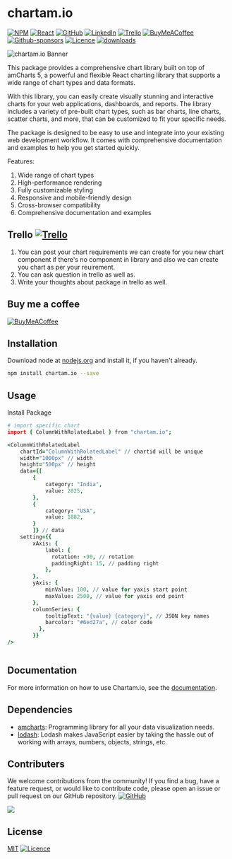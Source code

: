 # chartam.io

[![NPM](https://img.shields.io/badge/NPM-%23CB3837.svg?style=for-the-badge&logo=npm&logoColor=white)](https://www.npmjs.com/package/chartam.io) [![React](https://img.shields.io/badge/react-%2320232a.svg?style=for-the-badge&logo=react&logoColor=%2361DAFB)](https://react.dev/) [![GitHub](https://img.shields.io/badge/github-%23121011.svg?style=for-the-badge&logo=github&logoColor=white)](https://github.com/deepbag/chartam.io) [![LinkedIn](https://img.shields.io/badge/linkedin-%230077B5.svg?style=for-the-badge&logo=linkedin&logoColor=white)](https://www.linkedin.com/in/deepbag/) [![Trello](https://img.shields.io/badge/Trello-%23026AA7.svg?style=for-the-badge&logo=Trello&logoColor=white)](https://trello.com/invite/b/D8VrvGFF/ATTI7888b4e12709c07e92156d11ce41f8ec74E5F25B/chartamio) [![BuyMeACoffee](https://img.shields.io/badge/Buy%20Me%20a%20Coffee-ffdd00?style=for-the-badge&logo=buy-me-a-coffee&logoColor=black)](https://www.buymeacoffee.com/erdeepbag) [![Github-sponsors](https://img.shields.io/badge/sponsor-30363D?style=for-the-badge&logo=GitHub-Sponsors&logoColor=#EA4AAA)](http://localhost:3000/getting-started/sponsors) [![Licence](https://img.shields.io/github/license/Ileriayo/markdown-badges?style=for-the-badge)](https://github.com/deepbag/chartam.io/blob/main/chartam.io/LICENSE) [![downloads](https://img.shields.io/npm/dw/chartam.io)](https://github.com/deepbag/chartam.io)

![chartam.io Banner](https://raw.githubusercontent.com/deepbag/chartam.io/main/documentation/src/assets/images/chartbanner.png)

This package provides a comprehensive chart library built on top of amCharts 5, a powerful and flexible React charting library that supports a wide range of chart types and data formats.

With this library, you can easily create visually stunning and interactive charts for your web applications, dashboards, and reports. The library includes a variety of pre-built chart types, such as bar charts, line charts, scatter charts, and more, that can be customized to fit your specific needs.

The package is designed to be easy to use and integrate into your existing web development workflow. It comes with comprehensive documentation and examples to help you get started quickly.

Features:

1. Wide range of chart types
2. High-performance rendering
3. Fully customizable styling
4. Responsive and mobile-friendly design
5. Cross-browser compatibility
6. Comprehensive documentation and examples

## Trello [![Trello](https://img.shields.io/badge/Trello-%23026AA7.svg?style=for-the-badge&logo=Trello&logoColor=white)](https://trello.com/invite/b/D8VrvGFF/ATTI7888b4e12709c07e92156d11ce41f8ec74E5F25B/chartamio)

1. You can post your chart requirements we can create for you new chart component if there's no component in library and also we can create you chart as per your reuirement.
2. You can ask question in trello as well as.
3. Write your thoughts about package in trello as well.

## Buy me a coffee

[![BuyMeACoffee](https://img.shields.io/badge/Buy%20Me%20a%20Coffee-ffdd00?style=for-the-badge&logo=buy-me-a-coffee&logoColor=black)](https://www.buymeacoffee.com/erdeepbag)

## Installation

Download node at [nodejs.org](http://nodejs.org) and install it, if you haven't already.

```sh
npm install chartam.io --save
```

## Usage

Install Package

```coffeescript
# import specific chart
import { ColumnWithRolatedLabel } from "chartam.io";

<ColumnWithRolatedLabel
    chartId="ColumnWithRolatedLabel" // chartid will be unique
    width="1000px" // width
    height="500px" // height
    data={[
        {
            category: "India",
            value: 2025,
        },
        {
            category: "USA",
            value: 1882,
        }
        ]} // data
    setting={{
        xAxis: {
            label: {
              rotation: -90, // rotation
              paddingRight: 15, // padding right
            },
        },
        yAxis: {
            minValue: 100, // value for yaxis start point
            maxValue: 2500, // value for yaxis end point
        },
        columnSeries: {
            tooltipText: "{value} {category}", // JSON key names
            barcolor: "#6ed27a", // color code
          },
        }}
/>

```

```sh

```

## Documentation

For more information on how to use Chartam.io, see the [documentation](https://chartamio.netlify.app/).

## Dependencies

- [amcharts](https://www.amcharts.com/): Programming library for all your data visualization needs.
- [lodash](https://lodash.com/): Lodash makes JavaScript easier by taking the hassle out of working with arrays, numbers, objects, strings, etc.

## Contributers

We welcome contributions from the community! If you find a bug, have a feature request, or would like to contribute code, please open an issue or pull request on our GitHub repository. [![GitHub](https://img.shields.io/badge/github-%23121011.svg?style=for-the-badge&logo=github&logoColor=white)](https://github.com/deepbag/chartam.io)
<!-- https://contrib.rocks/preview?repo=angular%2Fangular-ja -->

<a href="https://github.com/deepbag/chartam.io/graphs/contributors">
  <img src="https://contrib.rocks/image?repo=deepbag/chartam.io" />
</a>

## License

[MIT](LICENSE) [![Licence](https://img.shields.io/github/license/Ileriayo/markdown-badges?style=for-the-badge)](https://github.com/deepbag/chartam.io/blob/main/chartam.io/LICENSE)
